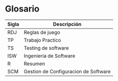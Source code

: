 # Glosario

| Sigla | Descripción |
| --- | --- |
| RDJ | Reglas de juego |
| TP | Trabajo Practico |
| TS | Testing de software|
| ISW | Ingenieria de Software |
| R | Resumen |
| SCM | Gestion de Configuracion de Software |


